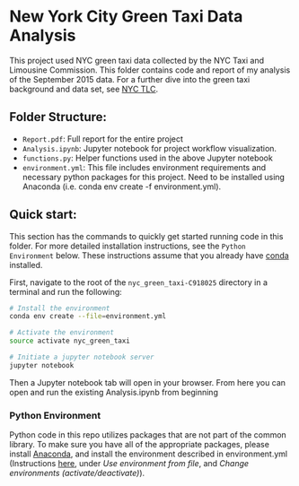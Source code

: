 # New York City Green Taxi Data Analysis

This project used NYC green taxi data collected by the NYC Taxi and Limousine Commission. This folder contains code and report of my analysis of the September 2015 data. For a further dive into the green taxi background and data set, see [NYC TLC](http://www.nyc.gov/html/tlc/html/about/trip_record_data.shtml). 

## Folder Structure:
- `Report.pdf`: Full report for the entire project
- `Analysis.ipynb`: Jupyter notebook for project workflow visualization. 
- `functions.py`: Helper functions used in the above Jupyter notebook
- `environment.yml`: This file includes environment requirements and necessary python packages for this project. Need to be installed using Anaconda (i.e. conda env create -f environment.yml).

## Quick start:
This section has the commands to quickly get started running code in this folder.
For more detailed installation instructions, see the `Python Environment` below.
These instructions assume that you already have [conda](https://conda.io/) installed.

First, navigate to the root of the `nyc_green_taxi-C918025` directory in a terminal and run the following:

```bash
# Install the environment
conda env create --file=environment.yml

# Activate the environment
source activate nyc_green_taxi

# Initiate a jupyter notebook server
jupyter notebook
```
Then a Jupyter notebook tab will open in your browser. From here you can open and run the existing Analysis.ipynb from beginning


### Python Environment
Python code in this repo utilizes packages that are not part of the common library. To make sure you have all of the appropriate packages, please install [Anaconda](https://www.continuum.io/downloads), and install the environment described in environment.yml (Instructions [here](http://conda.pydata.org/docs/using/envs.html), under *Use environment from file*, and *Change environments (activate/deactivate)*). 
